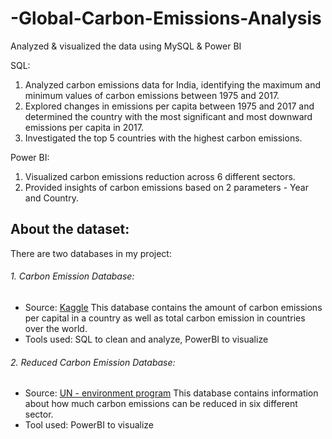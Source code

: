 # -Global-Carbon-Emissions-Analysis
Analyzed &amp; visualized the data using MySQL &amp; Power BI

SQL: 
1. Analyzed carbon emissions data for India, identifying the maximum and minimum values of carbon emissions between 1975 and 2017.
2. Explored changes in emissions per capita between 1975 and 2017 and determined the country with the most significant and most downward emissions per capita in 2017.
3. Investigated the top 5 countries with the highest carbon emissions.

Power BI: 
1. Visualized carbon emissions reduction across 6 different sectors.
2. Provided insights of carbon emissions based on 2 parameters - Year and Country.

## About the dataset: 
There are two databases in my project: 
###### 1. Carbon Emission Database: 
- Source: [Kaggle](https://www.kaggle.com/datasets/vineethakkinapalli/united-nations-environment-data?select=Water+and+Sanitation+Services.csv)
This database contains the amount of carbon emissions per capital in a country as well as total carbon emission in countries over the world. 
- Tools used: SQL to clean and analyze, PowerBI to visualize

###### 2. Reduced Carbon Emission Database: 
- Source: [UN - environment program](https://www.unep.org/interactive/six-sector-solution-climate-change/)
This database contains information about how much carbon emissions can be reduced in six different sector. 
- Tool used: PowerBI to visualize 
